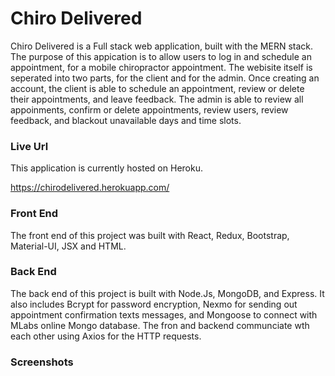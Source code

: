 # Chiro Delivered

Chiro Delivered is a Full stack web application, built with the MERN stack. The purpose of this appication is to allow users to log in and schedule an appointment, for a mobile chiropractor appointment. The webisite itself is seperated into two parts, for the client and for the admin. Once creating an account, the client is able to schedule an appointment, review or delete their appointments, and leave feedback. The admin is able to review all appoinments, confirm or delete appointments, review users, review feedback, and blackout unavailable days and time slots.

### Live Url ###
This application is currently hosted on Heroku.

https://chirodelivered.herokuapp.com/

### Front End ###

The front end of this project was built with React, Redux, Bootstrap, Material-UI, JSX and HTML.

### Back End ###

The back end of this project is built with Node.Js, MongoDB, and Express. It also includes Bcrypt for password encryption, Nexmo for sending out appointment confirmation texts messages, and Mongoose to connect with MLabs online Mongo database. The fron and backend communciate wth each other using Axios for the HTTP requests.

### Screenshots ###


